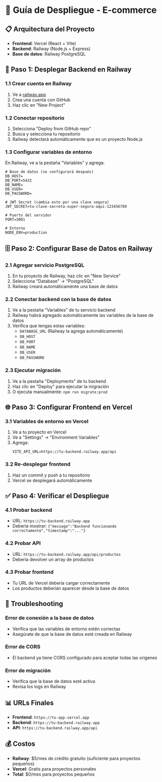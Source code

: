 # 🚀 Guía de Despliegue - E-commerce

## 📋 Arquitectura del Proyecto
- **Frontend**: Vercel (React + Vite)
- **Backend**: Railway (Node.js + Express)
- **Base de datos**: Railway PostgreSQL

## 🔧 Paso 1: Desplegar Backend en Railway

### 1.1 Crear cuenta en Railway
1. Ve a [railway.app](https://railway.app)
2. Crea una cuenta con GitHub
3. Haz clic en "New Project"

### 1.2 Conectar repositorio
1. Selecciona "Deploy from GitHub repo"
2. Busca y selecciona tu repositorio
3. Railway detectará automáticamente que es un proyecto Node.js

### 1.3 Configurar variables de entorno
En Railway, ve a la pestaña "Variables" y agrega:

```env
# Base de datos (se configurará después)
DB_HOST=
DB_PORT=5432
DB_NAME=
DB_USER=
DB_PASSWORD=

# JWT Secret (cambia esto por una clave segura)
JWT_SECRET=tu-clave-secreta-super-segura-aqui-123456789

# Puerto del servidor
PORT=3001

# Entorno
NODE_ENV=production
```

## 🗄️ Paso 2: Configurar Base de Datos en Railway

### 2.1 Agregar servicio PostgreSQL
1. En tu proyecto de Railway, haz clic en "New Service"
2. Selecciona "Database" → "PostgreSQL"
3. Railway creará automáticamente una base de datos

### 2.2 Conectar backend con la base de datos
1. Ve a la pestaña "Variables" de tu servicio backend
2. Railway habrá agregado automáticamente las variables de la base de datos
3. Verifica que tengas estas variables:
   - `DATABASE_URL` (Railway la agrega automáticamente)
   - `DB_HOST`
   - `DB_PORT`
   - `DB_NAME`
   - `DB_USER`
   - `DB_PASSWORD`

### 2.3 Ejecutar migración
1. Ve a la pestaña "Deployments" de tu backend
2. Haz clic en "Deploy" para ejecutar la migración
3. O ejecuta manualmente: `npm run migrate:prod`

## 🌐 Paso 3: Configurar Frontend en Vercel

### 3.1 Variables de entorno en Vercel
1. Ve a tu proyecto en Vercel
2. Ve a "Settings" → "Environment Variables"
3. Agrega:
   ```
   VITE_API_URL=https://tu-backend.railway.app/api
   ```

### 3.2 Re-desplegar frontend
1. Haz un commit y push a tu repositorio
2. Vercel se desplegará automáticamente

## ✅ Paso 4: Verificar el Despliegue

### 4.1 Probar backend
- URL: `https://tu-backend.railway.app`
- Debería mostrar: `{"message":"Backend funcionando correctamente","timestamp":"..."}`

### 4.2 Probar API
- URL: `https://tu-backend.railway.app/api/productos`
- Debería devolver un array de productos

### 4.3 Probar frontend
- Tu URL de Vercel debería cargar correctamente
- Los productos deberían aparecer desde la base de datos

## 🔧 Troubleshooting

### Error de conexión a la base de datos
- Verifica que las variables de entorno estén correctas
- Asegúrate de que la base de datos esté creada en Railway

### Error de CORS
- El backend ya tiene CORS configurado para aceptar todas las origenes

### Error de migración
- Verifica que la base de datos esté activa
- Revisa los logs en Railway

## 📊 URLs Finales
- **Frontend**: `https://tu-app.vercel.app`
- **Backend**: `https://tu-backend.railway.app`
- **API**: `https://tu-backend.railway.app/api`

## 💰 Costos
- **Railway**: $5/mes de crédito gratuito (suficiente para proyectos pequeños)
- **Vercel**: Gratis para proyectos personales
- **Total**: $0/mes para proyectos pequeños 